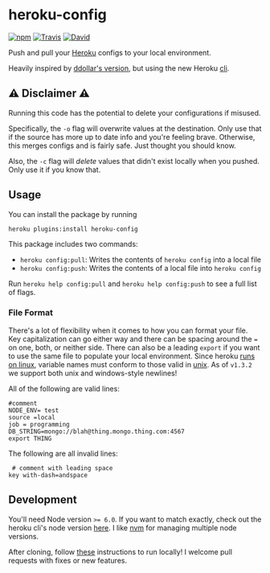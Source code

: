 # heroku-config

[![npm](https://img.shields.io/npm/v/heroku-config.svg?maxAge=259200)](https://www.npmjs.com/package/heroku-config) [![Travis](https://img.shields.io/travis/xavdid/heroku-config.svg?maxAge=259200)](https://travis-ci.org/xavdid/heroku-config) [![David](https://img.shields.io/david/xavdid/heroku-config.svg?maxAge=259200)](https://david-dm.org/xavdid/heroku-config)


Push and pull your [Heroku](https://www.heroku.com) configs to your local environment.

Heavily inspired by [ddollar's version](https://github.com/ddollar/heroku-config), but using the new Heroku [cli](https://github.com/heroku/cli).

## :warning: Disclaimer :warning:

Running this code has the potential to delete your configurations if misused.

Specifically, the `-o` flag will overwrite values at the destination. Only use that if the source has more up to date info and you're feeling brave. Otherwise, this merges configs and is fairly safe. Just thought you should know.

Also, the `-c` flag will _delete_ values that didn't exist locally when you pushed. Only use it if you know that.

## Usage

You can install the package by running

```shell
heroku plugins:install heroku-config

```

This package includes two commands:

* `heroku config:pull`: Writes the contents of `heroku config` into a local file
* `heroku config:push`: Writes the contents of a local file into `heroku config`

Run `heroku help config:pull` and `heroku help config:push` to see a full list of flags.

### File Format

There's a lot of flexibility when it comes to how you can format your file. Key capitalization can go either way and there can be spacing around the `=` on one, both, or neither side. There can also be a leading `export` if you want to use the same file to populate your local environment. Since heroku [runs on linux](https://devcenter.heroku.com/articles/stack#cedar), variable names must conform to those valid in [unix](https://stackoverflow.com/questions/2821043/allowed-characters-in-linux-environment-variable-names/2821183#2821183). As of `v1.3.2` we support both unix and windows-style newlines!

All of the following are valid lines:

```
#comment
NODE_ENV= test
source =local
job = programming
DB_STRING=mongo://blah@thing.mongo.thing.com:4567
export THING
```

The following are all invalid lines:

```
 # comment with leading space
key with-dash=andspace
```

## Development

You'll need Node version `>= 6.0`. If you want to match exactly, check out the heroku cli's node version [here](https://github.com/heroku/cli/blob/master/Makefile#4). I like [nvm](https://github.com/creationix/nvm) for managing multiple node versions.

After cloning, follow [these](https://devcenter.heroku.com/articles/developing-cli-plug-ins#installing-the-plugin) instructions to run locally! I welcome pull requests with fixes or new features.
